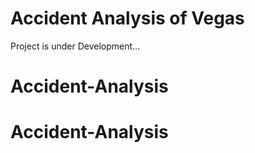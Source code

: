 # **Accident Analysis of Vegas**
Project is under Development...
# Accident-Analysis
# Accident-Analysis
